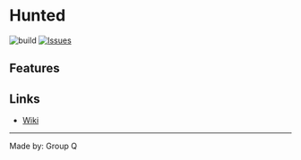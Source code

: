 # Hunted
![build](https://img.shields.io/github/workflow/status/lderkzen/SOPROJ11Q/Laravel/dev)
[![Issues](https://img.shields.io/github/issues-raw/tterb/PlayMusic.svg?maxAge=25000)](https://github.com/lderkzen/SOPROJ11Q/issues)

## Features


## Links
- [Wiki](https://github.com/lderkzen/SOPROJ11Q/wiki)


---
Made by: Group Q
